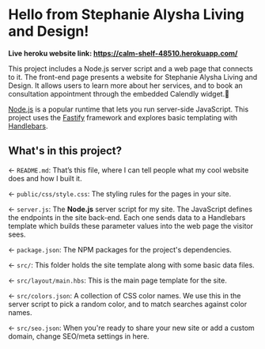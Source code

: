 # Hello from Stephanie Alysha Living and Design!

**Live heroku website link: https://calm-shelf-48510.herokuapp.com/**

This project includes a Node.js server script and a web page that connects to it. The front-end page presents a website for Stephanie Alysha Living and Design. It allows users to learn more about her services, and to book an consultation appointment through the embedded Calendly widget.🎨

[Node.js](https://nodejs.org/en/about/) is a popular runtime that lets you run server-side JavaScript. This project uses the [Fastify](https://www.fastify.io/) framework and explores basic templating with [Handlebars](https://handlebarsjs.com/).

## What's in this project?

← `README.md`: That’s this file, where I can tell people what my cool website does and how I built it.

← `public/css/style.css`: The styling rules for the pages in your site.

← `server.js`: The **Node.js** server script for my site. The JavaScript defines the endpoints in the site back-end. Each one sends data to a Handlebars template which builds these parameter values into the web page the visitor sees.

← `package.json`: The NPM packages for the project's dependencies.

← `src/`: This folder holds the site template along with some basic data files.

← `src/layout/main.hbs`: This is the main page template for the site. 

← `src/colors.json`: A collection of CSS color names. We use this in the server script to pick a random color, and to match searches against color names.

← `src/seo.json`: When you're ready to share your new site or add a custom domain, change SEO/meta settings in here.

